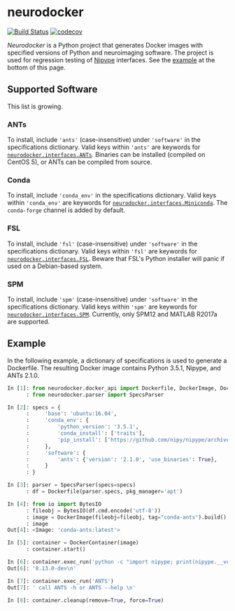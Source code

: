 # neurodocker

[![Build Status](https://travis-ci.org/kaczmarj/neurodocker.svg?branch=master)](https://travis-ci.org/kaczmarj/neurodocker)
[![codecov](https://codecov.io/gh/kaczmarj/neurodocker/branch/master/graph/badge.svg)](https://codecov.io/gh/kaczmarj/neurodocker)


_Neurodocker_ is a Python project that generates Docker images with specified versions of Python and neuroimaging software. The project is used for regression testing of [Nipype](https://github.com/nipy/nipype/) interfaces. See the [example](#example) at the bottom of this page.



## Supported Software

This list is growing.

### ANTs

To install, include `'ants'` (case-insensitive) under `'software'` in the specifications dictionary. Valid keys within `'ants'` are keywords for [`neurodocker.interfaces.ANTs`](neurodocker/interfaces/ants.py#L27). Binaries can be installed (compiled on CentOS 5), or ANTs can be compiled from source.

### Conda

To install, include `'conda_env'` in the specifications dictionary. Valid keys within `'conda_env'` are keywords for [`neurodocker.interfaces.Miniconda`](neurodocker/interfaces/miniconda.py#L12). The `conda-forge` channel is added by default.

### FSL

To install, include `'fsl'` (case-insensitive) under `'software'` in the specifications dictionary. Valid keys within `'fsl'` are keywords for [`neurodocker.interfaces.FSL`](neurodocker/interfaces/fsl.py#L11). Beware that FSL's Python installer will panic if used on a Debian-based system.

### SPM

To install, include `'spm'` (case-insensitive) under `'software'` in the specifications dictionary. Valid keys within `'spm'` are keywords for [`neurodocker.interfaces.SPM`](neurodocker/interfaces/spm.py#L17). Currently, only SPM12 and MATLAB R2017a are supported.



## Example


In the following example, a dictionary of specifications is used to generate a Dockerfile. The resulting Docker image contains Python 3.5.1, Nipype, and ANTs 2.1.0.


```python
In [1]: from neurodocker.docker_api import Dockerfile, DockerImage, DockerContainer
      : from neurodocker.parser import SpecsParser

In [2]: specs = {
      :     'base': 'ubuntu:16.04',
      :     'conda_env': {
      :         'python_version': '3.5.1',
      :         'conda_install': ['traits'],
      :         'pip_install': ['https://github.com/nipy/nipype/archive/master.tar.gz']
      :     },
      :     'software': {
      :         'ants': {'version': '2.1.0', 'use_binaries': True},
      :     }
      : }

In [3]: parser = SpecsParser(specs=specs)
      : df = Dockerfile(parser.specs, pkg_manager='apt')

In [4]: from io import BytesIO
      : fileobj = BytesIO(df.cmd.encode('utf-8'))
      : image = DockerImage(fileobj=fileobj, tag="conda-ants").build()
      : image
Out[4]: <Image: 'conda-ants:latest'>

In [5]: container = DockerContainer(image)
      : container.start()

In [6]: container.exec_run('python -c "import nipype; print(nipype.__version__)"')
Out[6]: '0.13.0-dev\n'

In [7]: container.exec_run('ANTS')
Out[7]: ' call ANTS -h or ANTS --help \n'

In [8]: container.cleanup(remove=True, force=True)
```
